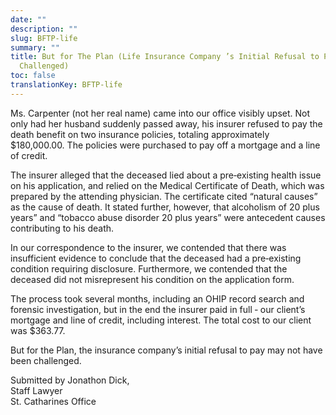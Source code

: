 ```yaml
---
date: ""
description: ""
slug: BFTP-life
summary: ""
title: But for The Plan (Life Insurance Company ’s Initial Refusal to Pay - Successfully
  Challenged)
toc: false
translationKey: BFTP-life
---
```

Ms. Carpenter (not her real name) came into our office visibly upset. Not only had her husband suddenly passed away, his insurer refused to pay the death benefit on two insurance policies, totaling approximately $180,000.00. The policies were purchased to pay off a mortgage and a line of credit.

The insurer alleged that the deceased lied about a pre‐existing health issue on his application, and relied on the Medical Certificate of Death, which was prepared by the attending physician. The certificate cited “natural causes” as the cause of death. It stated further, however, that alcoholism of 20 plus years” and “tobacco abuse disorder 20 plus years” were antecedent causes contributing to his death.

In our correspondence to the insurer, we contended that there was insufficient evidence to conclude that the deceased had a pre‐existing condition requiring disclosure. Furthermore, we contended that the deceased did not misrepresent his condition on the application form.

The process took several months, including an OHIP record search and forensic investigation, but in the end the insurer paid in full ‐ our client’s mortgage and line of credit, including interest. The total cost to our client was $363.77.

But for the Plan, the insurance company’s initial refusal to pay may not have been challenged.

Submitted by Jonathon Dick,  
Staff Lawyer  
St. Catharines Office